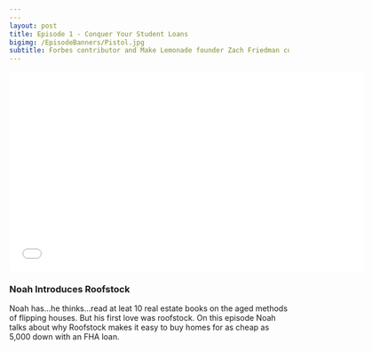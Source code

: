 ```yaml
---
---
layout: post
title: Episode 1 - Conquer Your Student Loans
bigimg: /EpisodeBanners/Pistol.jpg
subtitle: Forbes contributor and Make Lemonade founder Zach Friedman comes on to talk all things student loans
---
```


<iframe style="border: none" src="//html5-player.libsyn.com/embed/episode/id/5183713/height/360/width/640/theme/standard/autonext/no/thumbnail/yes/autoplay/no/preload/no/no_addthis/no/direction/backward/" height="360" width="640" scrolling="no"  allowfullscreen webkitallowfullscreen mozallowfullscreen oallowfullscreen msallowfullscreen></iframe>

### Noah Introduces Roofstock

Noah has...he thinks...read at leat 10 real estate books on the aged methods of flipping houses.
But his first love was roofstock. On this episode Noah talks about why Roofstock makes it easy to buy homes for as cheap as 5,000 down with an FHA loan.
